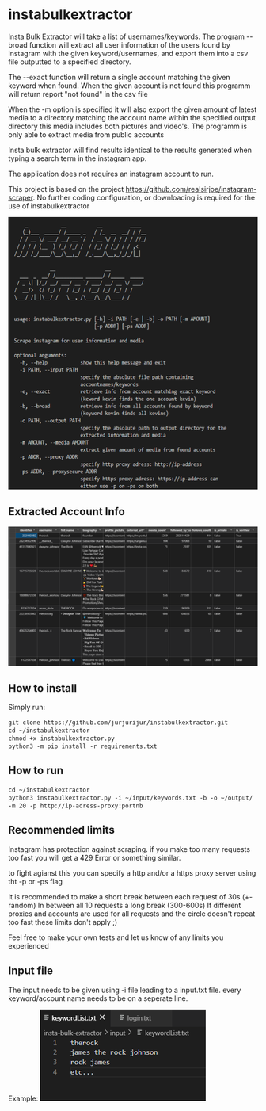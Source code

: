 # instabulkextractor
Insta Bulk Extractor will take a list of usernames/keywords. The program --broad function will extract all user information of the users found by instagram with the given keyword/usernames, and export them into a csv file outputted to a specified directory. 

The --exact function will return a single account matching the given keyword when found. When the given account is not found this programm will return report "not found" in the csv file

When the -m option is specified it will also export the given amount of latest media to a directory matching the account name within the specified output directory
this media includes both pictures and video's. The programm is only able to extract media from public accounts

Insta bulk extractor will find results identical to the results generated when typing a search term in the instagram app. 

The application does not requires an instagram account to run.

This project is based on the project https://github.com/realsirjoe/instagram-scraper. 
No further coding configuration, or downloading is required for the use of instabulkextractor

<img src="images/instabulkextractor.png" height="550px">

## Extracted Account Info
<img src="images/result.png" width='600px'>

## How to install
Simply run:
```
git clone https://github.com/jurjurijur/instabulkextractor.git
cd ~/instabulkextractor
chmod +x instabulkextractor.py
python3 -m pip install -r requirements.txt
```

## How to run
```
cd ~/instabulkextractor
python3 instabulkextractor.py -i ~/input/keywords.txt -b -o ~/output/ -m 20 -p http://ip-adress-proxy:portnb
```
## Recommended limits 
Instagram has protection against scraping. 
if you make too many requests too fast you will get a 429 Error or something similar. 

to fight agianst this you can specify a http and/or a https proxy server using tht -p or -ps flag

It is recommended to make a short break between each request of 30s (+- random)
In between all 10 requests a long break (300-600s)
If different proxies and accounts are used for all requests and the circle doesn't repeat too fast these limits don't apply ;)

Feel free to make your own tests and let us know of any limits you experienced

## Input file 
The input needs to be given using -i file leading to a input.txt file. every keyword/account name needs to be on a seperate line.

Example:
<img src="images/example-imputlist.png">

